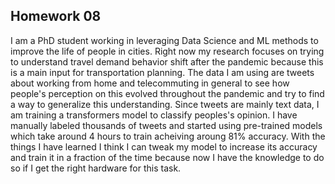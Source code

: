 ## Homework 08

I am a PhD student working in leveraging Data Science and ML methods to improve the life of people in cities. Right now my research focuses on trying to understand travel demand behavior shift after the pandemic because this is a main input for transportation planning. The data I am using are tweets about working from home and telecommuting in general to see how people's perception on this evolved throughout the pandemic and try to find a way to generalize this understanding. Since tweets are mainly text data, I am training a transformers model to classify peoples's opinion. I have manually labeled thousands of tweets and started using pre-trained models which take around 4 hours to train acheiving aroung 81% accuracy. With the things I have learned I think I can tweak my model to increase its accuracy and train it in a fraction of the time because now I have the knowledge to do so if I get the right hardware for this task. 



